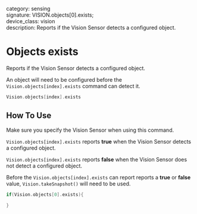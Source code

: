 category: sensing  
signature: VISION.objects[0].exists;  
device_class: vision  
description: Reports if the Vision Sensor detects a configured object. 

# Objects exists

Reports if the Vision Sensor detects a configured object. 

An object will need to be configured before the `Vision.objects[index].exists` command can detect it.

```cpp
Vision.objects[index].exists
```

## How To Use

Make sure you specify the Vision Sensor when using this command. 


`Vision.objects[index].exists` reports **true** when the Vision Sensor detects a configured object.

`Vision.objects[index].exists` reports **false** when the Vision Sensor does not detect a configured object.

Before the `Vision.objects[index].exists` can report reports a **true** or **false** value, `Vision.takeSnapshot()` will need to be used.


```cpp
if(Vision.objects[0].exists){

}
```

<advanced>
</advanced>